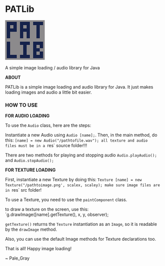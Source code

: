 # PATLib

![IMG](readme/patlibimage.png "PATLibImage")

A simple image loading / audio library for Java

**ABOUT**

PATLib is a simple image loading and audio library for Java.
It just makes loading images and audio a little bit easier.

### **HOW TO USE**

**FOR AUDIO LOADING**

To use the `Audio` class, here are the steps:

Instantiate a new Audio using `Audio [name];`.
Then, in the main method, do this:
`[name] = new Audio("/pathtofile.wav");
all texture and audio files must be in a `res` source folder!!!

There are two methods for playing and stopping audio
`Audio.playAudio();` and `Audio.stopAudio();`

**FOR TEXTURE LOADING**

First, instantiate a new Texture by doing this:
`Texture [name] = new Texture("/pathtoimage.png', scalex, scaley);
make sure image files are in `res` src folder!

To use a Texture, you need to use the `paintComponent` class.

to draw a texture on the screen, use this:
`g.drawImage([name].getTexture(), x, y, observer);

`getTexture()` returns the `Texture` instantiation as an `Image`, so it is readable by the `drawImage` method.

Also, you can use the default Image methods for Texture declarations too.

That is all! Happy image loading!

~ Pale_Gray


